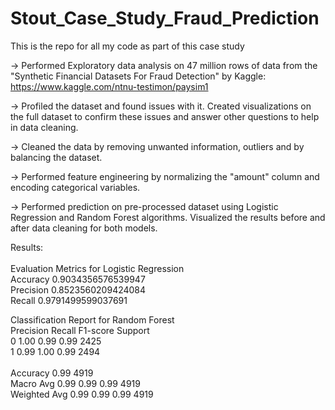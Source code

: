 # Stout_Case_Study_Fraud_Prediction
This is the repo for all my code as part of this case study

-> Performed Exploratory data analysis on 47 million rows of data from the "Synthetic Financial Datasets For Fraud Detection" by Kaggle:
https://www.kaggle.com/ntnu-testimon/paysim1

-> Profiled the dataset and found issues with it. Created visualizations on the full dataset to confirm these issues and answer other questions to help in data cleaning.

-> Cleaned the data by removing unwanted information, outliers and by balancing the dataset. 

-> Performed feature engineering by normalizing the "amount" column and encoding categorical variables.

-> Performed prediction on pre-processed dataset using Logistic Regression and Random Forest algorithms. Visualized the results before and after data cleaning for both models.

Results:<br>
<br>
Evaluation Metrics for Logistic Regression <br>
Accuracy	0.9034356576539947 <br>
Precision	0.8523560209424084 <br>
Recall	0.9791499599037691 <br>

Classification Report for Random Forest <br>
Precision	Recall	F1-score	Support <br>
0	1.00	   0.99	    0.99	   2425 <br>
1	0.99	   1.00	    0.99	   2494 <br>
<br>
Accuracy			            0.99	4919 <br>
Macro Avg	    0.99	0.99	0.99  4919 <br>
Weighted Avg	0.99	0.99	0.99	4919 
